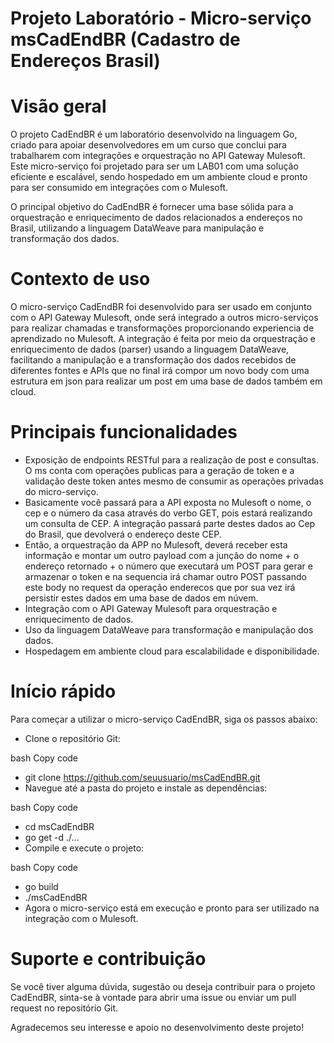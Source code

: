 # Projeto Laboratório - Micro-serviço msCadEndBR (Cadastro de Endereços Brasil)
# Visão geral
O projeto CadEndBR é um laboratório desenvolvido na linguagem Go, criado para apoiar desenvolvedores em um curso que conclui para trabalharem com integrações e orquestração no API Gateway Mulesoft. Este micro-serviço foi projetado para ser um LAB01 com uma solução eficiente e escalável, sendo hospedado em um ambiente cloud e pronto para ser consumido em integrações com o Mulesoft.

O principal objetivo do CadEndBR é fornecer uma base sólida para a orquestração e enriquecimento de dados relacionados a endereços no Brasil, utilizando a linguagem DataWeave para manipulação e transformação dos dados.

# Contexto de uso
O micro-serviço CadEndBR foi desenvolvido para ser usado em conjunto com o API Gateway Mulesoft, onde será integrado a outros micro-serviços para realizar chamadas e transformações proporcionando experiencia de aprendizado no Mulesoft. A integração é feita por meio da orquestração e enriquecimento de dados (parser) usando a linguagem DataWeave, facilitando a manipulação e a transformação dos dados recebidos de diferentes fontes e APIs que no final irá compor um novo body com uma estrutura em json para realizar um post em uma base de dados também em cloud.

# Principais funcionalidades
- Exposição de endpoints RESTful para a realização de post e consultas. O ms conta com operações publicas para a geração de token e a validação deste token antes mesmo de consumir as operações privadas do micro-serviço.
- Basicamente você passará para a API exposta no Mulesoft o nome, o cep e o número da casa através do verbo GET, pois estará realizando um consulta de CEP. A integração passará parte destes dados ao Cep do Brasil, que devolverá o endereço deste CEP.
- Então, a orquestração da APP no Mulesoft, deverá receber esta informação e montar um outro payload com a junção do nome + o endereço retornado + o número que executará um POST para gerar e armazenar o token e na sequencia irá chamar outro POST passando este body no request da operação enderecos que por sua vez irá persistir estes dados em uma base de dados em núvem.
- Integração com o API Gateway Mulesoft para orquestração e enriquecimento de dados.
- Uso da linguagem DataWeave para transformação e manipulação dos dados.
- Hospedagem em ambiente cloud para escalabilidade e disponibilidade.

# Início rápido
Para começar a utilizar o micro-serviço CadEndBR, siga os passos abaixo:

- Clone o repositório Git:

bash
Copy code
 - git clone https://github.com/seuusuario/msCadEndBR.git
 - Navegue até a pasta do projeto e instale as dependências:

bash
Copy code
 - cd msCadEndBR
 - go get -d ./...
 - Compile e execute o projeto:

bash
Copy code
 - go build
 - ./msCadEndBR
 - Agora o micro-serviço está em execução e pronto para ser utilizado na integração com o Mulesoft.

# Suporte e contribuição
Se você tiver alguma dúvida, sugestão ou deseja contribuir para o projeto CadEndBR, sinta-se à vontade para abrir uma issue ou enviar um pull request no repositório Git.

Agradecemos seu interesse e apoio no desenvolvimento deste projeto!
